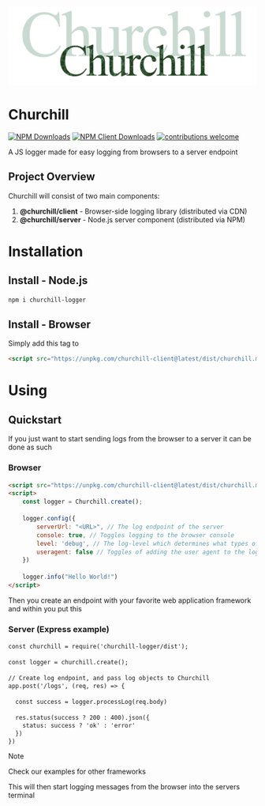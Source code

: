 ![Churchill logo](/docs/logo.png)

# Churchill

[![NPM Downloads](https://img.shields.io/npm/d18m/churchill-logger?label=Logger%20Downloads)](https://www.npmjs.com/package/churchill-logger)
[![NPM Client Downloads](https://img.shields.io/npm/d18m/churchill-client?label=Client%20Downloads)](https://www.npmjs.com/package/churchill-client)
[![contributions welcome](https://img.shields.io/badge/contributions-welcome-brightgreen.svg?style=flat&labelColor=gray&color=blue)](https://github.com/FrederikBertelsen/Churchill/issues)

A JS logger made for easy logging from browsers to a server endpoint

## Project Overview

Churchill will consist of two main components:
1. **@churchill/client** - Browser-side logging library (distributed via CDN)
2. **@churchill/server** - Node.js server component (distributed via NPM)

# Installation
## Install - Node.js
```bash
npm i churchill-logger
```
## Install - Browser
Simply add this tag to 
```HTML
<script src="https://unpkg.com/churchill-client@latest/dist/churchill.min.js"></script>
```

# Using

## Quickstart

If you just want to start sending logs from the browser to a server it can be done as such

### Browser
```HTML
<script src="https://unpkg.com/churchill-client@latest/dist/churchill.min.js"></script>
<script>
    const logger = Churchill.create();

    logger.config({
        serverUrl: "<URL>", // The log endpoint of the server
        console: true, // Toggles logging to the browser console
        level: 'debug', // The log-level which determines what types of logs that will be logged
        useragent: false // Toggles of adding the user agent to the log object
    })

    logger.info("Hello World!")
</script>
```

Then you create an endpoint with your favorite web application framework and within you put this
### Server (Express example)
```JS
const churchill = require('churchill-logger/dist');

const logger = churchill.create();

// Create log endpoint, and pass log objects to Churchill
app.post('/logs', (req, res) => {

  const success = logger.processLog(req.body)

  res.status(success ? 200 : 400).json({
    status: success ? 'ok' : 'error'
  })
})
```
> [!NOTE]  
> Check our examples for other frameworks


This will then start logging messages from the browser into the servers terminal
